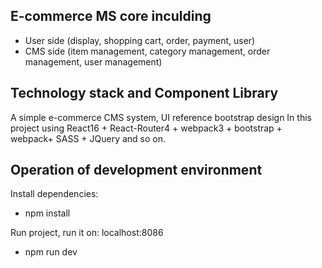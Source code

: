 
E-commerce MS core inculding  
----------  
* User side (display, shopping cart, order, payment, user)  
* CMS side (item management, category management, order management, user management)  

Technology stack and Component Library  
---------  
A simple e-commerce CMS system, UI reference bootstrap design
In this project using React16 + React-Router4 + webpack3 + bootstrap + webpack+ SASS + JQuery and so on.  
  
Operation of development environment  
-------  
Install dependencies:  
* npm install  
  
Run project, run it on: localhost:8086  
* npm run dev  
